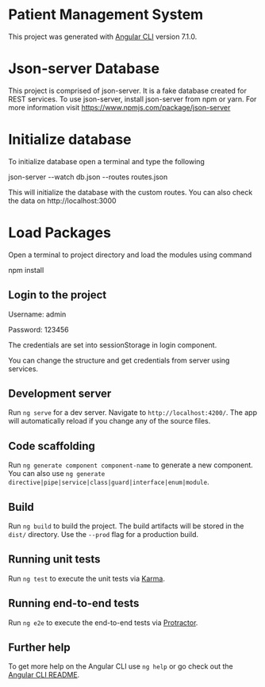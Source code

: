 # Patient Management System

This project was generated with [Angular CLI](https://github.com/angular/angular-cli) version 7.1.0.

# Json-server Database

This project is comprised of json-server. It is a fake database created for REST services. To use json-server, install json-server from npm or yarn.
For more information visit https://www.npmjs.com/package/json-server

# Initialize database

To initialize database open a terminal and type the following

json-server --watch db.json --routes routes.json

This will initialize the database with the custom routes.
You can also check the data on http://localhost:3000

# Load Packages

Open a terminal to project directory and load the modules using command

npm install

## Login to the project

Username: admin

Password: 123456

The credentials are set into sessionStorage in login component.

You can change the structure and get credentials from server using services.


## Development server

Run `ng serve` for a dev server. Navigate to `http://localhost:4200/`. The app will automatically reload if you change any of the source files.

## Code scaffolding

Run `ng generate component component-name` to generate a new component. You can also use `ng generate directive|pipe|service|class|guard|interface|enum|module`.

## Build

Run `ng build` to build the project. The build artifacts will be stored in the `dist/` directory. Use the `--prod` flag for a production build.

## Running unit tests

Run `ng test` to execute the unit tests via [Karma](https://karma-runner.github.io).

## Running end-to-end tests

Run `ng e2e` to execute the end-to-end tests via [Protractor](http://www.protractortest.org/).

## Further help

To get more help on the Angular CLI use `ng help` or go check out the [Angular CLI README](https://github.com/angular/angular-cli/blob/master/README.md).
